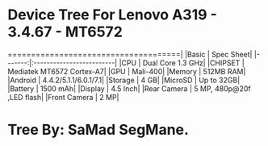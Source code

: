 # Device Tree For Lenovo A319 - 3.4.67 - MT6572 

=====================================|
|Basic   | Spec Sheet|
|-------:|:-------------------------|
|CPU     | Dual Core 1.3 GHz|
|CHIPSET | Mediatek MT6572 Cortex-A7|
|GPU     | Mali-400|
|Memory  | 512MB RAM|
|Android | 4.4.2/5.1.1/6.0.1/7.1|
|Storage | 4 GB|
|MicroSD | Up to 32GB|
|Battery | 1500 mAh|
|Display | 4.5 Inch|
|Rear Camera  | 5 MP, 480p@20f ,LED flash|
|Front Camera  | 2 MP|

# Tree By: SaMad SegMane.
